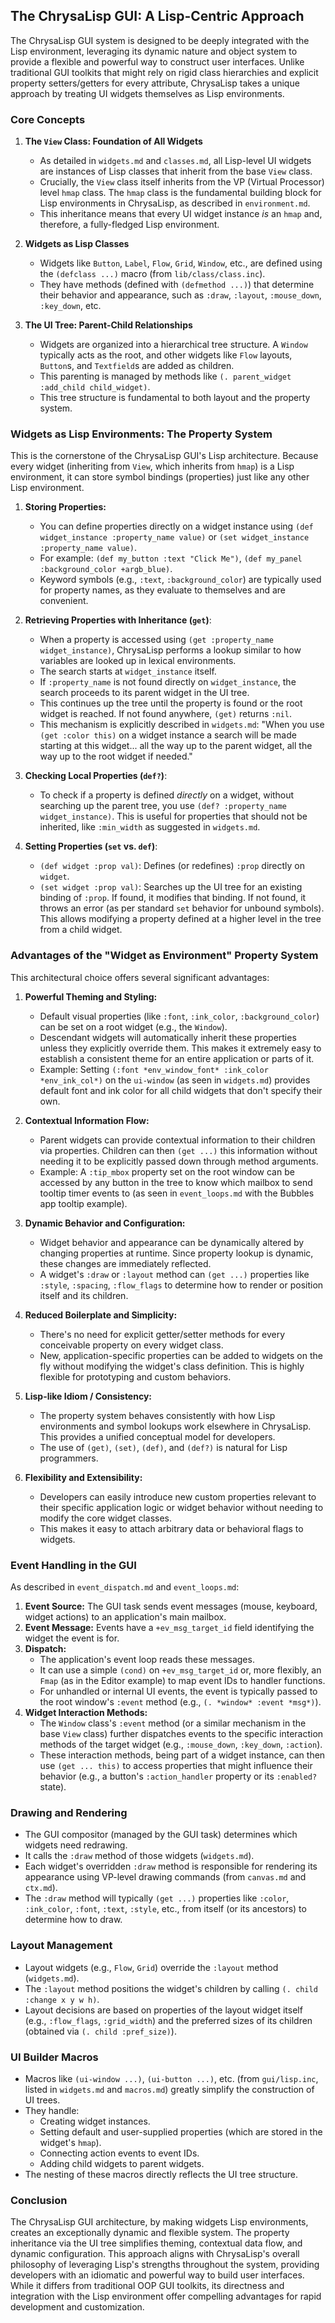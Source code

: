 ## The ChrysaLisp GUI: A Lisp-Centric Approach

The ChrysaLisp GUI system is designed to be deeply integrated with the Lisp environment, leveraging its dynamic nature and object system to provide a flexible and powerful way to construct user interfaces. Unlike traditional GUI toolkits that might rely on rigid class hierarchies and explicit property setters/getters for every attribute, ChrysaLisp takes a unique approach by treating UI widgets themselves as Lisp environments.

### Core Concepts

1.  **The `View` Class: Foundation of All Widgets**
    *   As detailed in `widgets.md` and `classes.md`, all Lisp-level UI widgets are instances of Lisp classes that inherit from the base `View` class.
    *   Crucially, the `View` class itself inherits from the VP (Virtual Processor) level `hmap` class. The `hmap` class is the fundamental building block for Lisp environments in ChrysaLisp, as described in `environment.md`.
    *   This inheritance means that every UI widget instance *is* an `hmap` and, therefore, a fully-fledged Lisp environment.

2.  **Widgets as Lisp Classes**
    *   Widgets like `Button`, `Label`, `Flow`, `Grid`, `Window`, etc., are defined using the `(defclass ...)` macro (from `lib/class/class.inc`).
    *   They have methods (defined with `(defmethod ...)`) that determine their behavior and appearance, such as `:draw`, `:layout`, `:mouse_down`, `:key_down`, etc.

3.  **The UI Tree: Parent-Child Relationships**
    *   Widgets are organized into a hierarchical tree structure. A `Window` typically acts as the root, and other widgets like `Flow` layouts, `Button`s, and `Textfield`s are added as children.
    *   This parenting is managed by methods like `(. parent_widget :add_child child_widget)`.
    *   This tree structure is fundamental to both layout and the property system.

### Widgets as Lisp Environments: The Property System

This is the cornerstone of the ChrysaLisp GUI's Lisp architecture. Because every widget (inheriting from `View`, which inherits from `hmap`) is a Lisp environment, it can store symbol bindings (properties) just like any other Lisp environment.

1.  **Storing Properties:**
    *   You can define properties directly on a widget instance using `(def widget_instance :property_name value)` or `(set widget_instance :property_name value)`.
    *   For example: `(def my_button :text "Click Me")`, `(def my_panel :background_color +argb_blue)`.
    *   Keyword symbols (e.g., `:text`, `:background_color`) are typically used for property names, as they evaluate to themselves and are convenient.

2.  **Retrieving Properties with Inheritance (`get`)**:
    *   When a property is accessed using `(get :property_name widget_instance)`, ChrysaLisp performs a lookup similar to how variables are looked up in lexical environments.
    *   The search starts at `widget_instance` itself.
    *   If `:property_name` is not found directly on `widget_instance`, the search proceeds to its parent widget in the UI tree.
    *   This continues up the tree until the property is found or the root widget is reached. If not found anywhere, `(get)` returns `:nil`.
    *   This mechanism is explicitly described in `widgets.md`: "When you use `(get :color this)` on a widget instance a search will be made starting at this widget... all the way up to the parent widget, all the way up to the root widget if needed."

3.  **Checking Local Properties (`def?`)**:
    *   To check if a property is defined *directly* on a widget, without searching up the parent tree, you use `(def? :property_name widget_instance)`. This is useful for properties that should not be inherited, like `:min_width` as suggested in `widgets.md`.

4.  **Setting Properties (`set` vs. `def`)**:
    *   `(def widget :prop val)`: Defines (or redefines) `:prop` directly on `widget`.
    *   `(set widget :prop val)`: Searches up the UI tree for an existing binding of `:prop`. If found, it modifies that binding. If not found, it throws an error (as per standard `set` behavior for unbound symbols). This allows modifying a property defined at a higher level in the tree from a child widget.

### Advantages of the "Widget as Environment" Property System

This architectural choice offers several significant advantages:

1.  **Powerful Theming and Styling:**
    *   Default visual properties (like `:font`, `:ink_color`, `:background_color`) can be set on a root widget (e.g., the `Window`).
    *   Descendant widgets will automatically inherit these properties unless they explicitly override them. This makes it extremely easy to establish a consistent theme for an entire application or parts of it.
    *   Example: Setting `(:font *env_window_font* :ink_color *env_ink_col*)` on the `ui-window` (as seen in `widgets.md`) provides default font and ink color for all child widgets that don't specify their own.

2.  **Contextual Information Flow:**
    *   Parent widgets can provide contextual information to their children via properties. Children can then `(get ...)` this information without needing it to be explicitly passed down through method arguments.
    *   Example: A `:tip_mbox` property set on the root window can be accessed by any button in the tree to know which mailbox to send tooltip timer events to (as seen in `event_loops.md` with the Bubbles app tooltip example).

3.  **Dynamic Behavior and Configuration:**
    *   Widget behavior and appearance can be dynamically altered by changing properties at runtime. Since property lookup is dynamic, these changes are immediately reflected.
    *   A widget's `:draw` or `:layout` method can `(get ...)` properties like `:style`, `:spacing`, `:flow_flags` to determine how to render or position itself and its children.

4.  **Reduced Boilerplate and Simplicity:**
    *   There's no need for explicit getter/setter methods for every conceivable property on every widget class.
    *   New, application-specific properties can be added to widgets on the fly without modifying the widget's class definition. This is highly flexible for prototyping and custom behaviors.

5.  **Lisp-like Idiom / Consistency:**
    *   The property system behaves consistently with how Lisp environments and symbol lookups work elsewhere in ChrysaLisp. This provides a unified conceptual model for developers.
    *   The use of `(get)`, `(set)`, `(def)`, and `(def?)` is natural for Lisp programmers.

6.  **Flexibility and Extensibility:**
    *   Developers can easily introduce new custom properties relevant to their specific application logic or widget behavior without needing to modify the core widget classes.
    *   This makes it easy to attach arbitrary data or behavioral flags to widgets.

### Event Handling in the GUI

As described in `event_dispatch.md` and `event_loops.md`:

1.  **Event Source:** The GUI task sends event messages (mouse, keyboard, widget actions) to an application's main mailbox.
2.  **Event Message:** Events have a `+ev_msg_target_id` field identifying the widget the event is for.
3.  **Dispatch:**
    *   The application's event loop reads these messages.
    *   It can use a simple `(cond)` on `+ev_msg_target_id` or, more flexibly, an `Fmap` (as in the Editor example) to map event IDs to handler functions.
    *   For unhandled or internal UI events, the event is typically passed to the root window's `:event` method (e.g., `(. *window* :event *msg*)`).
4.  **Widget Interaction Methods:**
    *   The `Window` class's `:event` method (or a similar mechanism in the base `View` class) further dispatches events to the specific interaction methods of the target widget (e.g., `:mouse_down`, `:key_down`, `:action`).
    *   These interaction methods, being part of a widget instance, can then use `(get ... this)` to access properties that might influence their behavior (e.g., a button's `:action_handler` property or its `:enabled?` state).

### Drawing and Rendering

*   The GUI compositor (managed by the GUI task) determines which widgets need redrawing.
*   It calls the `:draw` method of those widgets (`widgets.md`).
*   Each widget's overridden `:draw` method is responsible for rendering its appearance using VP-level drawing commands (from `canvas.md` and `ctx.md`).
*   The `:draw` method will typically `(get ...)` properties like `:color`, `:ink_color`, `:font`, `:text`, `:style`, etc., from itself (or its ancestors) to determine how to draw.

### Layout Management

*   Layout widgets (e.g., `Flow`, `Grid`) override the `:layout` method (`widgets.md`).
*   The `:layout` method positions the widget's children by calling `(. child :change x y w h)`.
*   Layout decisions are based on properties of the layout widget itself (e.g., `:flow_flags`, `:grid_width`) and the preferred sizes of its children (obtained via `(. child :pref_size)`).

### UI Builder Macros

*   Macros like `(ui-window ...)`, `(ui-button ...)`, etc. (from `gui/lisp.inc`, listed in `widgets.md` and `macros.md`) greatly simplify the construction of UI trees.
*   They handle:
    *   Creating widget instances.
    *   Setting default and user-supplied properties (which are stored in the widget's `hmap`).
    *   Connecting action events to event IDs.
    *   Adding child widgets to parent widgets.
*   The nesting of these macros directly reflects the UI tree structure.

### Conclusion

The ChrysaLisp GUI architecture, by making widgets Lisp environments, creates an exceptionally dynamic and flexible system. The property inheritance via the UI tree simplifies theming, contextual data flow, and dynamic configuration. This approach aligns with ChrysaLisp's overall philosophy of leveraging Lisp's strengths throughout the system, providing developers with an idiomatic and powerful way to build user interfaces. While it differs from traditional OOP GUI toolkits, its directness and integration with the Lisp environment offer compelling advantages for rapid development and customization.